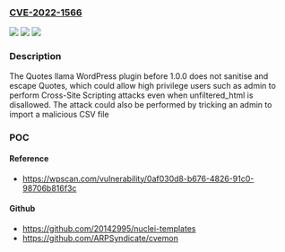 ### [CVE-2022-1566](https://cve.mitre.org/cgi-bin/cvename.cgi?name=CVE-2022-1566)
![](https://img.shields.io/static/v1?label=Product&message=Quotes%20llama&color=blue)
![](https://img.shields.io/static/v1?label=Version&message=1.0.0%3C%201.0.0%20&color=brighgreen)
![](https://img.shields.io/static/v1?label=Vulnerability&message=CWE-79%20Cross-Site%20Scripting%20(XSS)&color=brighgreen)

### Description

The Quotes llama WordPress plugin before 1.0.0 does not sanitise and escape Quotes, which could allow high privilege users such as admin to perform Cross-Site Scripting attacks even when unfiltered_html is disallowed. The attack could also be performed by tricking an admin to import a malicious CSV file

### POC

#### Reference
- https://wpscan.com/vulnerability/0af030d8-b676-4826-91c0-98706b816f3c

#### Github
- https://github.com/20142995/nuclei-templates
- https://github.com/ARPSyndicate/cvemon

